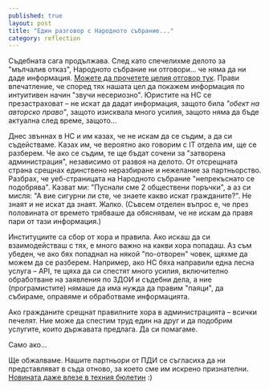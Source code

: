 ```yaml
---
published: true
layout: post
title: "Един разговор с Народното събрание..."
category: reflection
---
```


Съдебната сага продължава. След като спечелихме делото за "мълчалив отказ", Народното събрание ни отговори... че няма да ни даде информация. [Можете да прочетете целия отговор тук](https://drive.google.com/file/d/0B-pu6BIz-EFcelRMMVFNY3cyV0U/view?usp=sharing). Прави впечатление, че според тях нашата цел да покажем информация по интуитивен начин "звучи несериозно". Юристите на НС се презастраховат – не искат да дадат информация, защото била *"обект на авторско право"*, защото изисквала много усилия, защото няма да бъде актуална след време, защото... 

Днес звъннах в НС и им казах, че не искам да се съдим, а да си съдействаме.  Казах им, че вероятно ако говорим с IT отдела им, ще се разберем. Че ако се съдим, те ще бъдат сочени за "затворена администрация", независимо от развоя на делото. От отсрещната страна срещнах единствено неразбиране и нежелание за партньорство. Разбрах, че уеб-страницата на Народното събрание "непрекъснато се подобрява". Казват ми: "Пуснали сме 2 обществени поръчки", а аз си мисля: "А вие сигурни ли сте, че знаете какво искат гражданите?". Не знаят и не искат да знаят. Жалко. (Съвсем отделен въпрос е, че през половината от времето трябваше да обяснявам, че не искам да правя пари от тази информация.)

Институциите са сбор от хора и правила. Ако искаш да си взаимодействаш с тях, е много важно на какви хора попадаш. Аз съм убеден, че ако бях попаднал на някой "по-отворен" човек, щяхме да можем да се разберем. Например, ако НС бяха направили една лесна услуга – API, те щяха да си спестят много усилия, включително обработване на заявления по ЗДОИ и съдебни дела, а ние (програмистите) нямаше да има нужда да правим "паяци", да събираме, оправяме и обработваме информацията.

Ако гражданите срещнат правилните хора в администрацията – всички печелят. Ние може да спестим труд един на друг и да подобрим услугите, които държавата предлага. Да си помагаме.

Само ако...

Ще обжалваме. Нашите партньори от ПДИ се съгласиха да ни представляват в съда отново, за което сме им искрено признателни. [Новината даже влезе в техния бюлетин](http://www.aip-bg.org/publications/%D0%91%D1%8E%D0%BB%D0%B5%D1%82%D0%B8%D0%BD/%D0%9E%D1%82%D0%B2%D0%BE%D1%80%D0%B5%D0%BD%D0%B8_%D0%B4%D0%B0%D0%BD%D0%BD%D0%B8_%D0%95_%D1%83%D0%BF%D1%80%D0%B0%D0%B2%D0%BB%D0%B5%D0%BD%D0%B8%D0%B5_%D0%B8_%D0%B3%D1%80%D0%B0%D0%B6%D0%B4%D0%B0%D0%BD%D1%81%D0%BA%D0%BE_%D1%83%D1%87%D0%B0%D1%81%D1%82%D0%B8%D0%B5/105707/1000895051/) :)
